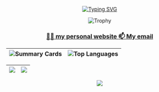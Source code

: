 



<!--<h1 align="right"></h1>
<h1 align="center">
  <img width="20%" src="https://komarev.com/ghpvc/?username=hamzamamdouh298&label=Profile%20views&color=17477b&style=flat" alt="hamzamamdouh298" />
</h1>
<h4 align="left"><a width="40%" href="https://hamzamamdouh298.github.io/my-website/" >👨‍💻 my personal website </a><a width="40%"  href="hamzamamdouh298@gmail.com"> 📫 My email</a>
<p align="right" width="45%"> <img height=200 align="center" src="https://github-profile-trophy.vercel.app/?username=hamzamamdouh298&row=1&theme=algolia&title=-Followers,-Reviews,-Experience" /></p></h4>-->

<p align="center">
  
  <a href="https://git.io/typing-svg">
    <img src="https://readme-typing-svg.herokuapp.com?font=Fira+Code&pause=100&vCenter=true&width=435&lines=JS,Python+and+C%2B%2B+Master;A+Man's+Dream+Will+Never+Die!;S+A+M" alt="Typing SVG" />
  </a>
</p>

<p align="center">
  <img src="https://github-profile-trophy.vercel.app/?username=hamzamamdouh298&margin-w=15&column=5&theme=algolia&title=-Followers,-Reviews,-Experience"" alt="Trophy" />
</p>
<p align="center">
 <h3 align="center"><a width="40%" href="https://hamzamamdouh298.github.io/my-website/" >👨‍💻 my personal website </a><a width="40%" href="https://mail.google.com/mail/?view=cm&fs=1&to=hamzamamdouh298@gmail.com&su=Your%20Subject%20Here&body=Your%20message%20goes%20here"> 📫 My email</a></h3> 
</p>

| ![Summary Cards](https://github-profile-summary-cards.vercel.app/api/cards/profile-details?username=hamzamamdouh298&theme=github_dark) | ![Top Languages](https://github-readme-stats.vercel.app/api/top-langs/?username=hamzamamdouh298&theme=github_dark&title_color=58a6ff&text_color=9f9f9f&bg_color=0d1117&border_color=58a6ff&card_width=300&hide_progress=true&langs_count=10) |
|-|-|




<!--```yaml
name: Ali Cem Özkara
located_in: [Ankara-Turkey]
from: [Turkey]
Currently Working on: GrapQL Request's
job: Solutions-driven Professional
education: ["Bachelor's in Electric & Electronics Engineering"]
website: https://alicemist.github.io/folio/
technical_background: ["Web Automation", "Application Automation", "Web Technologies", "Cloud Technologies", "NLP Techniques"]
currently_learning: ["Selenium Logics for Platforms that Use Selenium Backend", 
Personal Bots with selenium in complex tasks", "Custom API building"]
ask_me_about: ["Algorithm Challenges", "Problem-Solving Methodology", "Python", "Node.js", "React.js", "TypeScript","LeetCode"]
hobbies: ["Basketball", "Competitive Gaming"]
```-->

<!--<h3>Active On</h3>
<p align="left">
<a href="https://www.linkedin.com/in/girgis-emad-garma-96943a258/" target="blank"><img align="center" src="https://raw.githubusercontent.com/rahuldkjain/github-profile-readme-generator/master/src/images/icons/Social/linked-in-alt.svg" alt="girgis emad garma" height="30" width="40" /></a>
<a href="https://stackoverflow.com/users/girgis emad wefky elghattas" target="blank"><img align="center" src="https://raw.githubusercontent.com/rahuldkjain/github-profile-readme-generator/master/src/images/icons/Social/stack-overflow.svg" alt="girgis emad wefky elghattas" height="30" width="40" /></a>
<a href="https://instagram.com/girgisyt" target="blank"><img align="center" src="https://raw.githubusercontent.com/rahuldkjain/github-profile-readme-generator/master/src/images/icons/Social/instagram.svg" alt="girgisyt" height="30" width="40" /></a>
<a href="https://codeforces.com/profile/girgis_emad_" target="blank"><img align="center" src="https://raw.githubusercontent.com/rahuldkjain/github-profile-readme-generator/master/src/images/icons/Social/codeforces.svg" alt="girgis_emad_" height="30" width="40" /></a>
</p>-->

<!--
<h3>Tools and softwares That I Use </h3>
 <a href="https://skillicons.dev">
    <img src="https://skillicons.dev/icons?i=github,git,ts,discord,stackoverflow,eclipse,vscode,flask,linux,nextjs,react,bootstrap,vite,figma,ps,postman,redux,tailwind,visualstudio,docker,materialui,netlify,npm,replit,gmail,linkedin,svg,vim,windicss,instagram,codepen" />
  </a>
  -->

| ![](https://github-readme-stats.vercel.app/api?username=hamzamamdouh298&show_icons=true&locale=en&theme=github_dark&title_color=58a6ff&text_color=9f9f9f&icon_color=58a6ff&bg_color=0d1117&border_color=58a6ff) | ![](https://github-readme-streak-stats.herokuapp.com/?user=hamzamamdouh298&theme=github_dark&ring=58a6ff&fire=58a6ff&currStreakLabel=58a6ff&sideLabels=58a6ff&dates=9f9f9f&background=0d1117&border=58a6ff) |
|-|-|


<!--<h3 align="center">
  <img width="30%" src="https://github-readme-stats.vercel.app/api/top-langs/?username=GARMA-A&layout=compact&theme=github_dark&title_color=58a6ff&text_color=9f9f9f&bg_color=0d1117&border_color=58a6ff" alt="Most Used Languages" />
</h3>
<hr/>
<h3 align="center">Programming Language </h3>
<p align="center">
 <a href="https://skillicons.dev">
    <img align="center" src="https://skillicons.dev/icons?i=c,cpp,java,js,py,html,css"/>
  </a>
  </p>-->

 

<p align="center">
  <img align="center" src="https://capsule-render.vercel.app/api?type=waving&color=58a6ff&height=65&section=footer"/>
</p>



